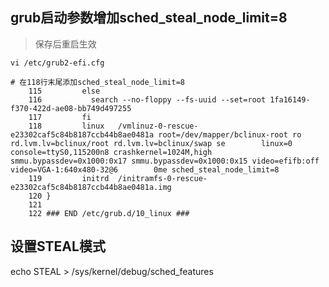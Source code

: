 ## grub启动参数增加sched_steal_node_limit=8
> 保存后重启生效
```shell
vi /etc/grub2-efi.cfg

# 在118行末尾添加sched_steal_node_limit=8
    115         else
    116           search --no-floppy --fs-uuid --set=root 1fa16149-f370-422d-ae08-bb749d497255
    117         fi
    118         linux   /vmlinuz-0-rescue-e23302caf5c84b8187ccb44b8ae0481a root=/dev/mapper/bclinux-root ro rd.lvm.lv=bclinux/root rd.lvm.lv=bclinux/swap se        linux=0 console=ttyS0,115200n8 crashkernel=1024M,high smmu.bypassdev=0x1000:0x17 smmu.bypassdev=0x1000:0x15 video=efifb:off video=VGA-1:640x480-32@6        0me sched_steal_node_limit=8
    119         initrd  /initramfs-0-rescue-e23302caf5c84b8187ccb44b8ae0481a.img
    120 }
    121 
    122 ### END /etc/grub.d/10_linux ###
```

## 设置STEAL模式
echo STEAL > /sys/kernel/debug/sched_features
